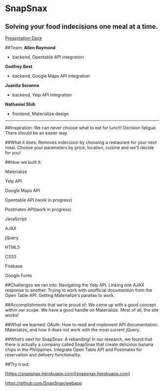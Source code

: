 # SnapSnax
## Solving your food indecisions one meal at a time.
[Presentation Deck](https://docs.google.com/presentation/d/1FRkKvBG4a8UQ3irGt6S5TVn5gboCeyahciwxcvaBsGk/pub?start=false&loop=false&delayms=3000 "Presentation Deck")

##Team:	
**Allen Raymond**
* backend, Opentable API integration

**Godfrey Best**
* backend, Google Maps API integration

**Juanita Soranno**
* backend, Yelp API integration

**Nathaniel Shih**
* frontend, Materialize design

***

##Inspiration:
We can never choose what to eat for lunch! Decision fatigue. There should be an easier way.

##What it does:
Removes indecision by choosing a restaurant for your next meal. Choose your parameters by price, location, cuisine and we'll decide for you!

##How we built it:

Materialize

Yelp API

Google Maps API

Opentable API (work in progress)

Postmates API(work in progress)

JavaScript

AJAX

jQuery

HTML5

CSS3

Firebase

Google Fonts


##Challenges we ran into:
Navigating the Yelp API. Linking one AJAX response to another. Trying to work with unofficial documention from the Open Table API. Getting Materialize's parallax to work.


##Accomplishments that we’re proud of:
We came up with a good concept within our scope. We have a good handle on Materialize. Most of all, the site works!


##What we learned:
OAuth. How to read and implement API documentation. Materialize, and how it does not work with the most current jQuery. 


##What’s next for SnapSnax:
A rebanding! In our research, we found that there is actually a company called SnapSnax that create delicious banana chips in the Philippines. Integrate Open Table API and Postmates for reservation and delivery functionality.


##Try it out:

[https://snapsnax.herokuapp.com](snapsnax.herokuapp.com)

https://github.com/SnapSnax/webapp
